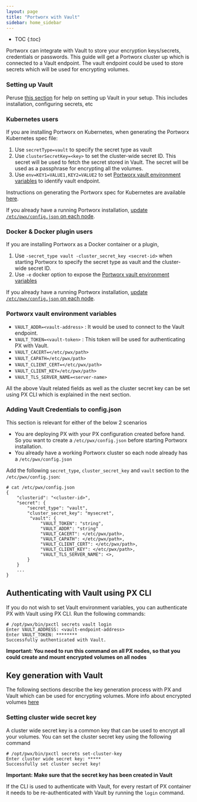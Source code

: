 ```yaml
---
layout: page
title: "Portworx with Vault"
sidebar: home_sidebar
---
```


* TOC
{:toc}

Portworx can integrate with Vault to store your encryption keys/secrets, credentials or passwords. This guide will get a Portworx cluster up which is connected to a Vault endpoint. The vault endpoint could be used to store secrets which will be used for encrypting volumes.

### Setting up Vault
Peruse [this section](https://www.vaultproject.io/intro/getting-started/install.html) for help on setting up Vault in your setup. This includes installation, configuring secrets, etc

### Kubernetes users

If you are installing Portworx on Kubernetes, when generating the Portworx Kubernetes spec file:
1. Use `secretType=vault` to specify the secret type as vault
2. Use `clusterSecretKey=<key>` to set the cluster-wide secret ID. This secret will be used to fetch the secret stored in Vault. The secret will be used as a passphrase for encrypting all the volumes.
3. Use `env=KEY1=VALUE1,KEY2=VALUE2` to set [Portworx vault environment variables](#px-vault-env) to identify vault endpoint.

Instructions on generating the Portworx spec for Kubernetes are available [here](/scheduler/kubernetes/install.html).

If you already have a running Portworx installation, [update `/etc/pwx/config.json` on each node](#vault-config-json).

### Docker & Docker plugin users

If you are installing Portworx as a Docker container or a plugin,
1. Use `-secret_type vault -cluster_secret_key <secret-id>` when starting Portworx to specify the secret type as vault and the cluster-wide secret ID.
2. Use `-e` docker option to expose the [Portworx vault environment variables](#px-vault-env)

If you already have a running Portworx installation, [update `/etc/pwx/config.json` on each node](#vault-config-json).

### <a name="px-vault-env"></a> Portworx vault environment variables
- `VAULT_ADDR=<vault-address>` : It would be used to connect to the Vault endpoint.
- `VAULT_TOKEN=<vault-token>` : This token will be used for authenticating PX with Vault.
- `VAULT_CACERT=</etc/pwx/path>`
- `VAULT_CAPATH=/etc/pwx/path>`
- `VAULT_CLIENT_CERT=</etc/pwx/path>`
- `VAULT_CLIENT_KEY=/etc/pwx/path>`
- `VAULT_TLS_SERVER_NAME=<server-name>`

All the above Vault related fields as well as the cluster secret key can be set using PX CLI which is explained in the next section.

### <a name="vault-config-json"></a> Adding Vault Credentials to config.json

This section is relevant for either of the below 2 scenarios
- You are deploying PX with your PX configuration created before hand. So you want to create a `/etc/pwx/config.json` before starting Portworx installation.
- You already have a working Portworx cluster so each node already has a `/etc/pwx/config.json`

Add the following `secret_type`, `cluster_secret_key` and `vault` section to the `/etc/pwx/config.json`:

```
# cat /etc/pwx/config.json
{
    "clusterid": "<cluster-id>",
    "secret": {
        "secret_type": "vault",
        "cluster_secret_key": "mysecret",
         "vault": {
             "VAULT_TOKEN": "string",
             "VAULT_ADDR": "string"
             "VAULT_CACERT": </etc/pwx/path>,
             "VAULT_CAPATH": </etc/pwx/path>,
             "VAULT_CLIENT_CERT": </etc/pwx/path>,
             "VAULT_CLIENT_KEY": </etc/pwx/path>,
             "VAULT_TLS_SERVER_NAME": <>,
        }
    }
    ...
}
```

## Authenticating with Vault using PX CLI

If you do not wish to set Vault environment variables, you can authenticate PX with Vault using PX CLI. Run the following commands:

```
# /opt/pwx/bin/pxctl secrets vault login
Enter VAULT_ADDRESS: <vault-endpoint-address>
Enter VAULT_TOKEN: ********
Successfully authenticated with Vault.
```

__Important: You need to run this command on all PX nodes, so that you could create and mount encrypted volumes on all nodes__


## Key generation with Vault

The following sections describe the key generation process with PX and
Vault which can be used for encrypting volumes. More info about
encrypted volumes [here](/manage/encrypted-volumes.html)

### Setting cluster wide secret key

A cluster wide secret key is a common key that can be used to encrypt
all your volumes. You can set the cluster secret key using the following command

```
# /opt/pwx/bin/pxctl secrets set-cluster-key
Enter cluster wide secret key: *****
Successfully set cluster secret key!
```

__Important: Make sure that the secret key has been created in Vault__

If the CLI is used to authenticate with Vault, for every restart of PX container it needs to be re-authenticated with Vault by running the `login` command.
